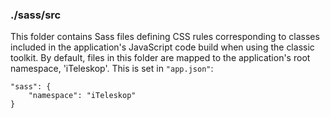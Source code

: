 ### ./sass/src

This folder contains Sass files defining CSS rules corresponding to classes
included in the application's JavaScript code build when using the classic toolkit.
By default, files in this folder are mapped to the application's root namespace, 'iTeleskop'.
This is set in `"app.json"`:

    "sass": {
        "namespace": "iTeleskop"
    }